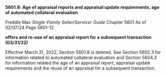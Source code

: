 **5601.8: Age of appraisal reports and appraisal update requirements,
age of automated collateral evaluation**

Freddie Mac *Single-Family Seller/Servicer Guide* Chapter 5601 As of
02/07/24 Page 5601-12

**offers and re-use of an appraisal report for a subsequent transaction
(03/31/22)**

Effective March 31, 2022, Section 5601.8 is deleted. See Section 5602.3
for information related to automated collateral evaluation and Section
5604.3 for information related the age of an appraisal report, appraisal
update requirements and the reuse of an appraisal for a subsequent
transaction.